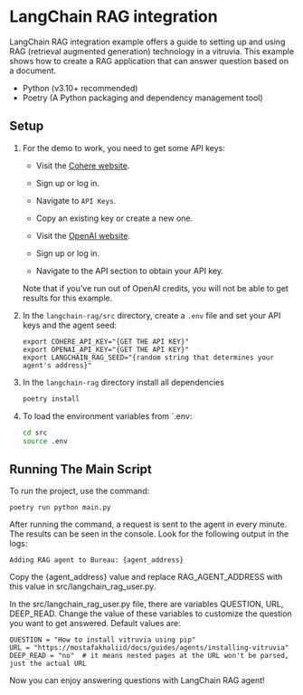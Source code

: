 # LangChain RAG integration

LangChain RAG integration example offers a guide to setting up and using RAG (retrieval augmented generation) technology in a vitruvia. This example shows how to create a RAG application that can answer question based on a document.

- Python (v3.10+ recommended)
- Poetry (A Python packaging and dependency management tool)

## Setup

1. For the demo to work, you need to get some API keys:

    - Visit the [Cohere website](https://dashboard.cohere.com/).
    - Sign up or log in.
    - Navigate to `API Keys`.
    - Copy an existing key or create a new one.

    - Visit the [OpenAI website](https://openai.com/).
    - Sign up or log in.
    - Navigate to the API section to obtain your API key.

    Note that if you’ve run out of OpenAI credits, you will not be able to get results for this example.

2. In the `langchain-rag/src` directory, create a `.env` file and set your API keys and the agent seed:

    ```
    export COHERE_API_KEY="{GET THE API KEY}"
    export OPENAI_API_KEY="{GET THE API KEY}"
    export LANGCHAIN_RAG_SEED="{random string that determines your agent's address}"
    ```

3. In the `langchain-rag` directory install all dependencies

    ```bash
    poetry install
    ```

3. To load the environment variables from `.env:

    ```bash
    cd src
    source .env
    ```

## Running The Main Script

To run the project, use the command:

```
poetry run python main.py
```


After running the command, a request is sent to the agent in every minute. The results can be seen in the console. Look for the following output in the logs:

```
Adding RAG agent to Bureau: {agent_address}
```

Copy the {agent_address} value and replace RAG_AGENT_ADDRESS with this value in src/langchain_rag_user.py.

In the src/langchain_rag_user.py file, there are variables QUESTION, URL, DEEP_READ. Change the value of these variables to customize the question you want to get answered. Default values are:

```
QUESTION = "How to install vitruvia using pip"
URL = "https://mostafakhaliid/docs/guides/agents/installing-vitruvia"
DEEP_READ = "no"  # it means nested pages at the URL won't be parsed, just the actual URL
```

Now you can enjoy answering questions with LangChain RAG agent!